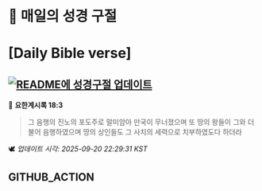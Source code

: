 # 🙏 매일의 성경 구절
# [Daily Bible verse]
## [![README에 성경구절 업데이트](https://github.com/DONGSUKA/first_test/actions/workflows/update-readme-bible.yml/badge.svg)](https://github.com/DONGSUKA/first_test/actions/workflows/update-readme-bible.yml)
<!-- START_BIBLE_VERSE -->
📖 **요한계시록 18:3**
> 그 음행의 진노의 포도주로 말미암아 만국이 무너졌으며 또 땅의 왕들이 그와 더불어 음행하였으며 땅의 상인들도 그 사치의 세력으로 치부하였도다 하더라

🕊️ _업데이트 시각: 2025-09-20 22:29:31 KST_
  <!-- END_BIBLE_VERSE -->
## GITHUB_ACTION
